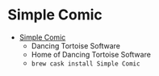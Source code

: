 # Simple Comic
- [Simple Comic](https://dancingtortoise.github.io/)
  -  Dancing Tortoise Software
  - Home of Dancing Tortoise Software
  - `brew cask install Simple Comic`
